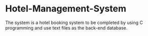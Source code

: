 # Hotel-Management-System
The system is a hotel booking system to be completed by using C programming and use text files as the back-end database. 
